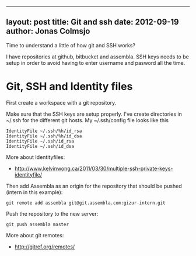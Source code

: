 
---
layout: post
title: Git and ssh
date: 2012-09-19
author: Jonas Colmsjo
---

Time to understand a little of how git and SSH works?





I have repositories at github, bitbucket and assembla. SSH keys needs to be setup in order to avoid having to enter username and pasword all the time.

# Git, SSH and Identity files

First create a workspace with a git repository.

Make sure that the SSH keys are setup properly. I've create directories in ~/.ssh for the different git hosts. My ~/.ssh/config file looks like this
```
IdentityFile ~/.ssh/%h/id_rsa
IdentityFile ~/.ssh/%h/id_dsa
IdentityFile ~/.ssh/id_rsa
IdentityFile ~/.ssh/id_dsa
```

More about Identityfiles:
 * http://www.kelvinwong.ca/2011/03/30/multiple-ssh-private-keys-identityfile/

Then add Assembla as an origin for the repository that should be pushed (intern in this example):
```
git remote add assembla git@git.assembla.com:gizur-intern.git
```

Push the repository to the new server:
```
git push assembla master
```

More about git remotes:
 * http://gitref.org/remotes/

